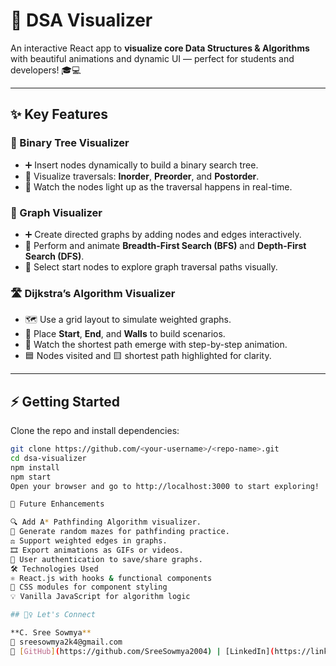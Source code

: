 # 🚀 DSA Visualizer

An interactive React app to **visualize core Data Structures & Algorithms** with beautiful animations and dynamic UI — perfect for students and developers! 🎓💻

---

## ✨ Key Features

### 🌳 Binary Tree Visualizer
- ➕ Insert nodes dynamically to build a binary search tree.
- 🔄 Visualize traversals: **Inorder**, **Preorder**, and **Postorder**.
- 👀 Watch the nodes light up as the traversal happens in real-time.

### 🔗 Graph Visualizer
- ➕ Create directed graphs by adding nodes and edges interactively.
- 🚀 Perform and animate **Breadth-First Search (BFS)** and **Depth-First Search (DFS)**.
- 🎯 Select start nodes to explore graph traversal paths visually.

### 🛣️ Dijkstra’s Algorithm Visualizer
- 🗺️ Use a grid layout to simulate weighted graphs.
- 🎯 Place **Start**, **End**, and **Walls** to build scenarios.
- 🎥 Watch the shortest path emerge with step-by-step animation.
- 🟦 Nodes visited and 🟨 shortest path highlighted for clarity.

---

## ⚡ Getting Started

Clone the repo and install dependencies:

```bash
git clone https://github.com/<your-username>/<repo-name>.git
cd dsa-visualizer
npm install
npm start
Open your browser and go to http://localhost:3000 to start exploring!

🌟 Future Enhancements

🔍 Add A* Pathfinding Algorithm visualizer.
🧩 Generate random mazes for pathfinding practice.
⚖️ Support weighted edges in graphs.
🎞️ Export animations as GIFs or videos.
👤 User authentication to save/share graphs.
🛠️ Technologies Used
⚛️ React.js with hooks & functional components
🎨 CSS modules for component styling
💡 Vanilla JavaScript for algorithm logic

## 🙋‍♀️ Let's Connect

**C. Sree Sowmya**  
📧 sreesowmya2k4@gmail.com  
🔗 [GitHub](https://github.com/SreeSowmya2004) | [LinkedIn](https://linkedin.com/in/sree-sowmya-0b6742283)

